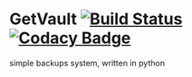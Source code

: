 # GetVault [![Build Status](https://travis-ci.org/hkar/get-vault.svg?branch=master)](https://travis-ci.org/hkar/get-vault) [![Codacy Badge](https://www.codacy.com/project/badge/b6d16ca81cce42a2b052dc52b41c6b29)](https://www.codacy.com/app/h-karasek/get-vault)
simple backups system, written in python
